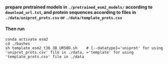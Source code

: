 #### prepare pretrained models in `./pretrained_esm2_models/` according to `download_url.txt`, and protein sequences according to files in `./data/uniprot_prots.csv` or `./data/template_prots.csv`
#### Then run
```
conda activate esm2
cd ./bashes
sh template_esm2_t36_3B_UR50D.sh	# {--datatype}='uniprot' for using 'uniprot_prots.csv' file in ./data, ='template' for using 'template_prots.csv' file in ./data
```

